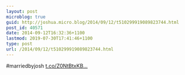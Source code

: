 ```yaml
---
layout: post
microblog: true
guid: http://joshua.micro.blog/2014/09/12/t510299919089823744.html
post_id: 40571
date: 2014-09-12T16:32:36+1100
lastmod: 2019-07-30T17:41:46+1100
type: post
url: /2014/09/12/t510299919089823744.html
---
```

#marriedbyjosh [t.co/Z0NtBtxKB...](http://t.co/Z0NtBtxKBb)

